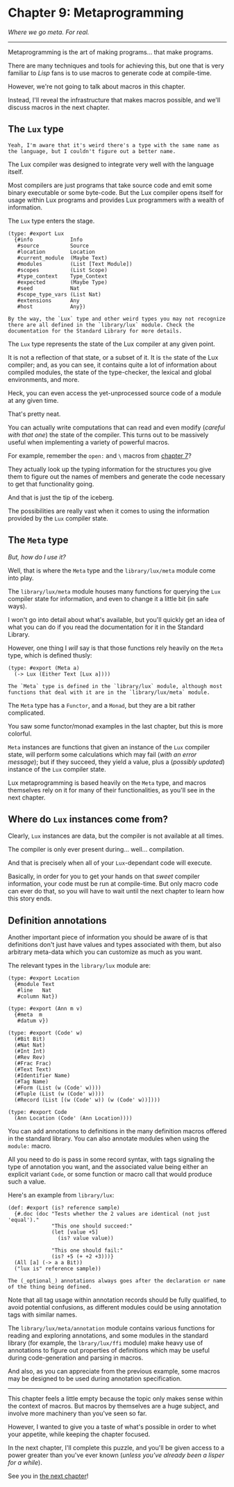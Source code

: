 # Chapter 9: Metaprogramming

_Where we go meta. For real._

---

Metaprogramming is the art of making programs... that make programs.

There are many techniques and tools for achieving this, but one that is very familiar to _Lisp_ fans is to use macros to generate code at compile-time.

However, we're not going to talk about macros in this chapter.

Instead, I'll reveal the infrastructure that makes macros possible, and we'll discuss macros in the next chapter.

## The `Lux` type

	Yeah, I'm aware that it's weird there's a type with the same name as the language, but I couldn't figure out a better name.

The Lux compiler was designed to integrate very well with the language itself.

Most compilers are just programs that take source code and emit some binary executable or some byte-code. But the Lux compiler opens itself for usage within Lux programs and provides Lux programmers with a wealth of information.

The `Lux` type enters the stage.

```
(type: #export Lux
  {#info            Info
   #source          Source
   #location        Location
   #current_module  (Maybe Text)
   #modules         (List [Text Module])
   #scopes          (List Scope)
   #type_context    Type_Context
   #expected        (Maybe Type)
   #seed            Nat
   #scope_type_vars (List Nat)
   #extensions      Any
   #host            Any})
```

	By the way, the `Lux` type and other weird types you may not recognize there are all defined in the `library/lux` module. Check the documentation for the Standard Library for more details.

The `Lux` type represents the state of the Lux compiler at any given point.

It is not a reflection of that state, or a subset of it. It is `the` state of the Lux compiler; and, as you can see, it contains quite a lot of information about compiled modules, the state of the type-checker, the lexical and global environments, and more.

Heck, you can even access the yet-unprocessed source code of a module at any given time.

That's pretty neat.

You can actually write computations that can read and even modify (_careful with that one_) the state of the compiler. This turns out to be massively useful when implementing a variety of powerful macros.

For example, remember the `open:` and `\` macros from [chapter 7](chapter_7.md)?

They actually look up the typing information for the structures you give them to figure out the names of members and generate the code necessary to get that functionality going.

And that is just the tip of the iceberg.

The possibilities are really vast when it comes to using the information provided by the `Lux` compiler state.

## The `Meta` type

_But, how do I use it?_

Well, that is where the `Meta` type and the `library/lux/meta` module come into play.

The `library/lux/meta` module houses many functions for querying the `Lux` compiler state for information, and even to change it a little bit (in safe ways).

I won't go into detail about what's available, but you'll quickly get an idea of what you can do if you read the documentation for it in the Standard Library.

However, one thing I _will_ say is that those functions rely heavily on the `Meta` type, which is defined thusly:

```
(type: #export (Meta a)
  (-> Lux (Either Text [Lux a])))
```

	The `Meta` type is defined in the `library/lux` module, although most functions that deal with it are in the `library/lux/meta` module.

The `Meta` type has a `Functor`, and a `Monad`, but they are a bit rather complicated.

You saw some functor/monad examples in the last chapter, but this is more colorful.

`Meta` instances are functions that given an instance of the `Lux` compiler state, will perform some calculations which may fail (_with an error message_); but if they succeed, they yield a value, plus a (_possibly updated_) instance of the `Lux` compiler state.

Lux metaprogramming is based heavily on the `Meta` type, and macros themselves rely on it for many of their functionalities, as you'll see in the next chapter.

## Where do `Lux` instances come from?

Clearly, `Lux` instances are data, but the compiler is not available at all times.

The compiler is only ever present during... well... compilation.

And that is precisely when all of your `Lux`-dependant code will execute.

Basically, in order for you to get your hands on that _sweet_ compiler information, your code must be run at compile-time. But only macro code can ever do that, so you will have to wait until the next chapter to learn how this story ends.

## Definition annotations

Another important piece of information you should be aware of is that definitions don't just have values and types associated with them, but also arbitrary meta-data which you can customize as much as you want.

The relevant types in the `library/lux` module are:

```
(type: #export Location
  {#module Text
   #line   Nat
   #column Nat})

(type: #export (Ann m v)
  {#meta  m
   #datum v})

(type: #export (Code' w)
  (#Bit Bit)
  (#Nat Nat)
  (#Int Int)
  (#Rev Rev)
  (#Frac Frac)
  (#Text Text)
  (#Identifier Name)
  (#Tag Name)
  (#Form (List (w (Code' w))))
  (#Tuple (List (w (Code' w))))
  (#Record (List [(w (Code' w)) (w (Code' w))])))

(type: #export Code
  (Ann Location (Code' (Ann Location))))
```

You can add annotations to definitions in the many definition macros offered in the standard library.
You can also annotate modules when using the `module:` macro.

All you need to do is pass in some record syntax, with tags signaling the type of annotation you want, and the associated value being either an explicit variant `Code`, or some function or macro call that would produce such a value.

Here's an example from `library/lux`:

```
(def: #export (is? reference sample)
  {#.doc (doc "Tests whether the 2 values are identical (not just 'equal')."
              "This one should succeed:"
              (let [value +5]
                (is? value value))

              "This one should fail:"
              (is? +5 (+ +2 +3)))}
  (All [a] (-> a a Bit))
  ("lux is" reference sample))
```

	The (_optional_) annotations always goes after the declaration or name of the thing being defined.

Note that all tag usage within annotation records should be fully qualified, to avoid potential confusions, as different modules could be using annotation tags with similar names.

The `library/lux/meta/annotation` module contains various functions for reading and exploring annotations, and some modules in the standard library (for example, the `lbrary/lux/ffi` module) make heavy use of annotations to figure out properties of definitions which may be useful during code-generation and parsing in macros.

And also, as you can appreciate from the previous example, some macros may be designed to be used during annotation specification.

---

This chapter feels a little empty because the topic only makes sense within the context of macros. But macros by themselves are a huge subject, and involve more machinery than you've seen so far.

However, I wanted to give you a taste of what's possible in order to whet your appetite, while keeping the chapter focused.

In the next chapter, I'll complete this puzzle, and you'll be given access to a power greater than you've ever known (_unless you've already been a lisper for a while_).

See you in [the next chapter](chapter_10.md)!

